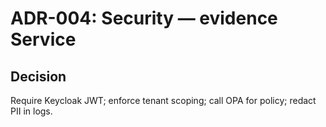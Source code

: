 # ADR-004: Security — evidence Service
## Decision
Require Keycloak JWT; enforce tenant scoping; call OPA for policy; redact PII in logs.
